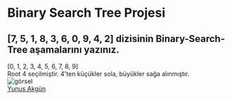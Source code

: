 # Binary Search Tree Projesi
## [7, 5, 1, 8, 3, 6, 0, 9, 4, 2] dizisinin Binary-Search-Tree aşamalarını yazınız.
[0, 1, 2, 3, 4, 5, 6, 7, 8, 9] \
Root 4 seçilmiştir. 4'ten küçükler sola, büyükler sağa alınmıştır. \
![görsel](https://github.com/CodedYou/Veri-Yapilari-ve-Algoritmalar/blob/master/bst.PNG)\
[Yunus Akgün](https://app.patika.dev/codingyou)